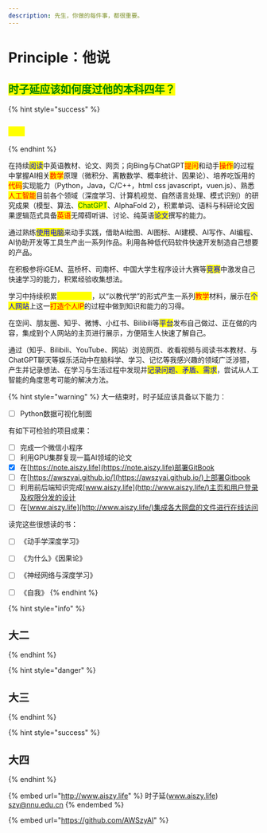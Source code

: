 ```yaml
---
description: 先生，你做的每件事，都很重要。
---
```


# Principle：他说

## <mark style="color:green;">时子延应该如何度过他的本科四年？</mark>

{% hint style="success" %}
### <mark style="color:yellow;">大一</mark>
{% endhint %}

&#x20;      在持续<mark style="color:blue;">阅读</mark>中英语教材、论文、网页；向Bing与ChatGPT<mark style="color:red;">提问</mark>和动手<mark style="color:red;">操作</mark>的过程中掌握AI相关<mark style="color:red;">数学</mark>原理（微积分、离散数学、概率统计、因果论）、培养吃饭用的<mark style="color:red;">代码</mark>实现能力（Python，Java，C/C++，html css javascript，vuen.js）、熟悉<mark style="color:red;">人工智能</mark>目前各个领域（深度学习、计算机视觉、自然语言处理、模式识别）的研究成果（模型、算法、<mark style="color:green;">ChatGPT</mark>、AlphaFold 2），积累单词、语料与科研论文因果逻辑范式具备<mark style="color:red;">英语</mark>无障碍听讲、讨论、纯英语<mark style="color:blue;">论文</mark>撰写的能力。

&#x20;      通过熟练<mark style="color:blue;">使用电脑</mark>来动手实践，借助AI绘图、AI图标、AI建模、AI写作、AI编程、AI协助开发等工具生产出一系列作品。利用各种低代码软件快速开发制造自己想要的产品。

&#x20;      在积极参将iGEM、蓝桥杯、司南杯、中国大学生程序设计大赛等<mark style="color:blue;">竞赛</mark>中激发自己快速学习的能力，积累经验收集想法。

&#x20;      学习中持续积累<mark style="color:yellow;">过程性材料</mark>，以“以教代学”的形式产生一系列<mark style="color:red;">教学</mark>材料，展示在<mark style="color:blue;">个人网站</mark>上这一<mark style="color:red;">打造个人IP</mark>的过程中做到知识和能力的习得。

&#x20;      在空间、朋友圈、知乎、微博、小红书、Bilibili等<mark style="color:blue;">平台</mark>发布自己做过、正在做的内容，集成到个人网站的主页进行展示，方便陌生人快速了解自己。

&#x20;      通过（知乎、Bilibili、YouTube、网站）浏览网页、收看视频与阅读书本教材、与ChatGPT聊天等娱乐活动中在脑科学、学习、记忆等我感兴趣的领域广泛涉猎，产生并记录想法、在学习与生活过程中发现并<mark style="color:blue;">记录问题、矛盾、需求</mark>，尝试从人工智能的角度思考可能的解决方法。

{% hint style="warning" %}
大一结束时，时子延应该具备以下能力：

* [ ] Python数据可视化制图

有如下可检验的项目成果：

* [ ] 完成一个微信小程序
* [ ] 利用GPU集群复现一篇AI领域的论文
* [x] 在[https://note.aiszy.life](https://note.aiszy.life)部署GitBook
* [ ] 在[https://awszyai.github.io/](https://awszyai.github.io/)上部署Gitbook
* [ ] 利用前后端知识完成[www.aiszy.life](http://www.aiszy.life/)主页和用户登录及权限分发的设计
* [ ] 在[www.aiszy.life](http://www.aiszy.life/)集成各大网盘的文件进行在线访问

读完这些很想读的书：

* [ ] 《动手学深度学习》
* [ ] 《为什么》《因果论》
* [ ] 《神经网络与深度学习》
* [ ] 《自我》
{% endhint %}



{% hint style="info" %}
## 大二
{% endhint %}

{% hint style="danger" %}
## 大三
{% endhint %}

{% hint style="success" %}
## 大四
{% endhint %}

{% embed url="http://www.aiszy.life" %}
时子延(www.aiszy.life) szy@nnu.edu.cn&#x20;
{% endembed %}

{% embed url="https://github.com/AWSzyAI" %}
